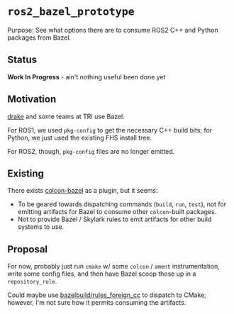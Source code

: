 # `ros2_bazel_prototype`

Purpose: See what options there are to consume ROS2 C++ and Python packages
from Bazel.

## Status

**Work In Progress** - ain't nothing useful been done yet

## Motivation

[drake](https://drake.mit.edu) and some teams at TRI use Bazel.

For ROS1, we used `pkg-config` to get the necessary C++ build bits; for Python,
we just used the existing FHS install tree.

For ROS2, though, `pkg-config` files are no longer emitted.

## Existing

There exists [colcon-bazel](https://github.com/colcon/colcon-bazel) as a
plugin, but it seems:
* To be geared towards dispatching commands (`build`, `run`, `test`),
not for emitting artifacts for Bazel to consume other `colcon`-built
packages.
* Not to provide Bazel / Skylark rules to emit artifacts for other build
systems to use.

## Proposal

For now, probably just run `cmake` w/ some `colcon` / `ament` instrumentation,
write some config files, and then have Bazel scoop those up in a
`repository_rule`.

Could maybe use [bazelbuild/rules_foreign_cc](https://github.com/bazelbuild/rules_foreign_cc)
to dispatch to CMake; however, I'm not sure how it permits consuming the
artifacts.

